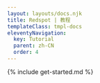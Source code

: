 ```yaml
---
layout: layouts/docs.njk
title: Redspot | 教程 
templateClass: tmpl-docs
eleventyNavigation:
  key: Tutorial
  parent: zh-CN
  order: 4
---
```


{% include get-started.md %}